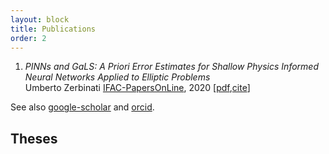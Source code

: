 ```yaml
---
layout: block
title: Publications
order: 2
---
```


  1. _PINNs and GaLS: A Priori Error Estimates for Shallow Physics Informed Neural Networks Applied to Elliptic Problems_  
Umberto Zerbinati 
[IFAC-PapersOnLine](https://doi.org/10.1016/j.ifacol.2022.09.072), 2020  [[pdf](https://arxiv.org/pdf/2202.01059),[cite](./cite#item1)]  


<!--more-->
See also 
[google-scholar](https://scholar.google.es/citations?user=bLUNjmgAAAAJ&hl=it)
and
[orcid](https://orcid.org/0000-0002-2577-1106).

Theses
------------
